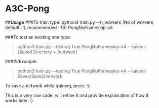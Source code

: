 # A3C-Pong

##**Usage**
###To train type:
python3 train.py --n_workers {No of workers, default : 1, recommended : 16} PongNoFrameskip-v4

###To test an existing one type:
>python3 train.py --testing True PongNoFrameskip-v4 --savedir {Saved Directory + /network}

#####Example:
>python3 train.py --testing True PongNoFrameskip-v4 --savedir Saves/Save2/network

To save a network while training, press 's'

This is a very raw code, will refine it and provide explaination of how it works later. :)
